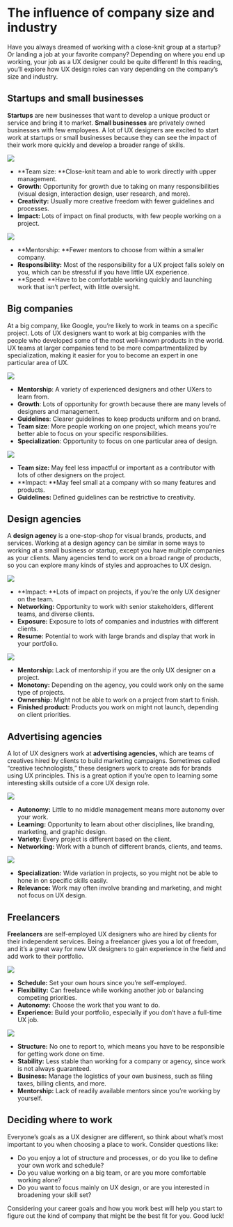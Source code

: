# The influence of company size and industry

Have you always dreamed of working with a close-knit group at a startup? Or landing a job at your favorite company? Depending on where you end up working, your job as a UX designer could be quite different! In this reading, you’ll explore how UX design roles can vary depending on the company’s size and industry.

## Startups and small businesses

**Startups** are new businesses that want to develop a unique product or service and bring it to market. **Small businesses** are privately owned businesses with few employees. A lot of UX designers are excited to start work at startups or small businesses because they can see the impact of their work more quickly and develop a broader range of skills.

![](https://d3c33hcgiwev3.cloudfront.net/imageAssetProxy.v1/TVGMPLh-QdiRjDy4fkHYwQ_f1f963c8f0e54ecf8453c154d17c25f1_In-House-Graphics-UXD-.png?expiry=1719446400000&hmac=lTID9EG1ML59_kHNwFoQepVg-Ms0P5kCl9Dku5ZPNpQ)

* **Team size: **Close-knit team and able to work directly with upper management.
* **Growth:** Opportunity for growth due to taking on many responsibilities (visual design, interaction design, user research, and more).
* **Creativity:** Usually more creative freedom with fewer guidelines and processes.
* **Impact:** Lots of impact on final products, with few people working on a project.

![](https://d3c33hcgiwev3.cloudfront.net/imageAssetProxy.v1/--Us-ETaRQWlLPhE2rUFiw_843da704baef452383eaf9f2a8233cf1_In-House-Graphics-UXD-1-.png?expiry=1719446400000&hmac=gMfkx0d4SM8dDVp3H2vO1Nb4mQnLvyktL5-Ol3disjY)

* **Mentorship: **Fewer mentors to choose from within a smaller company.
* **Responsibility:** Most of the responsibility for a UX project falls solely on you, which can be stressful if you have little UX experience.
* **Speed: **Have to be comfortable working quickly and launching work that isn’t perfect, with little oversight.

## Big companies

At a big company, like Google, you’re likely to work in teams on a specific project. Lots of UX designers want to work at big companies with the people who developed some of the most well-known products in the world. UX teams at larger companies tend to be more compartmentalized by specialization, making it easier for you to become an expert in one particular area of UX.

![](https://d3c33hcgiwev3.cloudfront.net/imageAssetProxy.v1/Pqk6DnnaQrGpOg552kKxgg_75dd90cadd6d494b9ee3922419fcdcf1_In-House-Graphics-UXD-3-.png?expiry=1719446400000&hmac=Ri-J-udIJNISGenrLppfEH-Ho5h_w4_Us8zPJhg8p0k)

* **Mentorship**: A variety of experienced designers and other UXers to learn from.
* **Growth**: Lots of opportunity for growth because there are many levels of designers and management.
* **Guidelines**: Clearer guidelines to keep products uniform and on brand.
* **Team size**: More people working on one project, which means you’re better able to focus on your specific responsibilities.
* **Specialization**: Opportunity to focus on one particular area of design.

![](https://d3c33hcgiwev3.cloudfront.net/imageAssetProxy.v1/fuVu8LpgQGqlbvC6YHBq2A_31b2db34e92347179e902752d66bd7f1_In-House-Graphics-UXD-2-.png?expiry=1719446400000&hmac=mRV0wprdt7iCAj5Nco6ujtSo2fjW5bx67qqJdaQADNs)

* **Team size:** May feel less impactful or important as a contributor with lots of other designers on the project.
* **Impact: **May feel small at a company with so many features and products.
* **Guidelines:** Defined guidelines can be restrictive to creativity.

## Design agencies

A **design agency** is a one-stop-shop for visual brands, products, and services. Working at a design agency can be similar in some ways to working at a small business or startup, except you have multiple companies as your clients. Many agencies tend to work on a broad range of products, so you can explore many kinds of styles and approaches to UX design.

![](https://d3c33hcgiwev3.cloudfront.net/imageAssetProxy.v1/33crez7ST6e3K3s-0v-nZg_29c104e101a3423d9b2f01ae3c047df1_In-House-Graphics-UXD-4-.png?expiry=1719446400000&hmac=hVlU_hIAjriFpJkTFikrofFvAU4778MCCDalh6SzJ-I)

* **Impact: **Lots of impact on projects, if you’re the only UX designer on the team.
* **Networking:** Opportunity to work with senior stakeholders, different teams, and diverse clients.
* **Exposure:** Exposure to lots of companies and industries with different clients.
* **Resume:** Potential to work with large brands and display that work in your portfolio.

![](https://d3c33hcgiwev3.cloudfront.net/imageAssetProxy.v1/cYuPjYzBSmiLj42MwQpodw_95deb24a38284fc1851199e4e71d36f1_In-House-Graphics-UXD-6-.png?expiry=1719446400000&hmac=Dv0X1MFz38wGMEpTmgqVEp-nNZ8D7dRsWMwn5_fHAyI)

* **Mentorship:** Lack of mentorship if you are the only UX designer on a project.
* **Monotony:** Depending on the agency, you could work only on the same type of projects.
* **Ownership:** Might not be able to work on a project from start to finish.
* **Finished product:** Products you work on might not launch, depending on client priorities.

## Advertising agencies

A lot of UX designers work at **advertising agencies,** which are teams of creatives hired by clients to build marketing campaigns. Sometimes called “creative technologists,” these designers work to create ads for brands using UX principles. This is a great option if you’re open to learning some interesting skills outside of a core UX design role.

![](https://d3c33hcgiwev3.cloudfront.net/imageAssetProxy.v1/CyguN1H3T9OoLjdR91_Tvw_6a4da80190884a59ae6772c51a0aadf1_In-House-Graphics-UXD-7-.png?expiry=1719446400000&hmac=0yrYNKRXfKvI8ogDxJ9Pnan31pLD8HGm4m2rkq3zxy4)

* **Autonomy:** Little to no middle management means more autonomy over your work.
* **Learning:** Opportunity to learn about other disciplines, like branding, marketing, and graphic design.
* **Variety:** Every project is different based on the client.
* **Networking:** Work with a bunch of different brands, clients, and teams.

![](https://d3c33hcgiwev3.cloudfront.net/imageAssetProxy.v1/ZP9EqmF0QN6_RKphdNDeBg_d3e88521d18d44d88c951ddd7326d6f1_In-House-Graphics-UXD-8-.png?expiry=1719446400000&hmac=yyz4h55rGYHv1hf00r5XDscKENcmTQgZYW7HpARoHWU)

* **Specialization:** Wide variation in projects, so you might not be able to hone in on specific skills easily.
* **Relevance:** Work may often involve branding and marketing, and might not focus on UX design.

## Freelancers

**Freelancers** are self-employed UX designers who are hired by clients for their independent services. Being a freelancer gives you a lot of freedom, and it’s a great way for new UX designers to gain experience in the field and add work to their portfolio.

![](https://d3c33hcgiwev3.cloudfront.net/imageAssetProxy.v1/MSQ2R0UrTKWkNkdFKzylwg_7969f98edcb241e180fca618a461f6f1_In-House-Graphics-UXD-9-.png?expiry=1719446400000&hmac=YQRx6Ve1ahapCBuxnydqzW4AV4aP5gkSkNeUpSpuP4g)

* **Schedule:** Set your own hours since you’re self-employed.
* **Flexibility:** Can freelance while working another job or balancing competing priorities.
* **Autonomy:** Choose the work that you want to do.
* **Experience:** Build your portfolio, especially if you don’t have a full-time UX job.

![](https://d3c33hcgiwev3.cloudfront.net/imageAssetProxy.v1/u0gJxbz9RouICcW8_YaLeA_aa2f6bf76eb0424084866511e230fff1_In-House-Graphics-UXD-5-.png?expiry=1719446400000&hmac=KVrOt2tI6vBAL3Ih00bx8p2IvcQFxgpzjvfJMEQzyzw)

* **Structure:** No one to report to, which means you have to be responsible for getting work done on time.
* **Stability:** Less stable than working for a company or agency, since work is not always guaranteed.
* **Business:** Manage the logistics of your own business, such as filing taxes, billing clients, and more.
* **Mentorship:** Lack of readily available mentors since you’re working by yourself.

## Deciding where to work

Everyone’s goals as a UX designer are different, so think about what’s most important to you when choosing a place to work. Consider questions like:

* Do you enjoy a lot of structure and processes, or do you like to define your own work and schedule?
* Do you value working on a big team, or are you more comfortable working alone?
* Do you want to focus mainly on UX design, or are you interested in broadening your skill set?

Considering your career goals and how you work best will help you start to figure out the kind of company that might be the best fit for you. Good luck!
